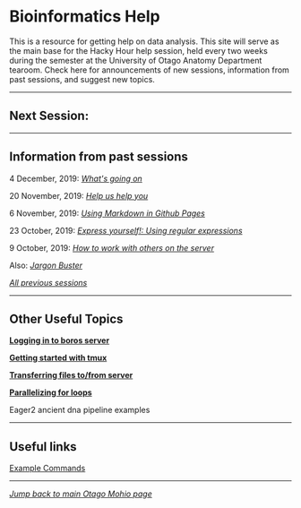 
# Bioinformatics Help

This is a resource for getting help on data analysis. This site will serve as the main base for the Hacky Hour help session, held every two weeks during the semester at the University of Otago Anatomy Department tearoom. Check here for announcements of new sessions, information from past sessions, and suggest new topics. 

***
## Next Session:



***
## Information from past sessions

4 December, 2019: [*What's going on*](sessions/2019_12_04.md)

20 November, 2019: [*Help us help you*](sessions/2019_11_20.md)

6 November, 2019: [*Using Markdown in Github Pages*](sessions/2019_11_06.md)

23 October, 2019: [*Express yourself!: Using regular expressions*](sessions/2019_10_23.md)

9 October, 2019: [*How to work with others on the server*](sessions/2019_10_09.md)

Also: [*Jargon Buster*](http://polleverywhere.com/)

[*All previous sessions*](sessions/session_index.md)

***
## Other Useful Topics

[**Logging in to boros server**](topics/Logging_in_to_boros.md)

[**Getting started with tmux**](topics/tmux_basics.md)

[**Transferring files to/from server**](sessions/2019_08_28.md)

[**Parallelizing for loops**](sessions/2019_09_11_parallel_loop_extension.md)

Eager2 ancient dna pipeline examples

***
## Useful links

[Example Commands](examples/index.md)

***
  
  
[*Jump back to main Otago Mohio page*](https://otagomohio.github.io/)
